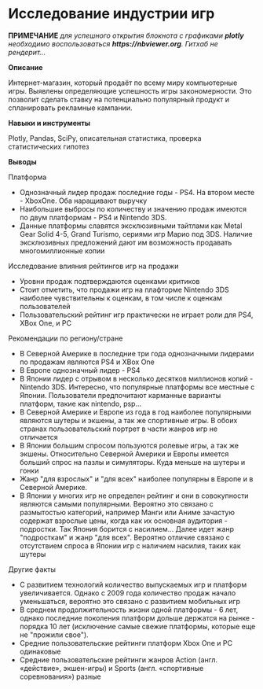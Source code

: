 # Исследование индустрии игр 
__ПРИМЕЧАНИЕ__ _для успешного открытия блокнота с графиками __plotly__ необходимо воспользоваться __https://nbviewer.org__. Гитхаб не рендерит..._

__Описание__ 

Интернет-магазин, который продаёт по всему миру компьютерные игры. Выявлены определяющие успешность игры закономерности. Это позволит сделать ставку на потенциально популярный продукт и спланировать рекламные кампании.

__Навыки и инструменты__ 

Plotly, Pandas, SciPy, описательная статистика, проверка статистических гипотез

__Выводы__

Платформа
- Однозначный лидер продаж последние годы - PS4. На втором месте - XboxOne. Оба наращивают выручку
- Наибольшие выбросы по количеству и значению продаж имеются по двум платформам - PS4 и Nintendo 3DS. 
- Данные платформы славятся эксклюзивными тайтлами как Metal Gear Solid 4-5, Grand Turismo, сериями игр Марио под 3DS. Наличие эксклюзивных предложений дают им возможность продавать многомиллионные копии

Исследование влияния рейтингов игр на продажи
- Уровни продаж подтверждаются оценками критиков
- Стоит отметить, что продажи игр на плафторме Nintendo 3DS наиболее чувствительны к оценкам, в том числе к оценкам пользователей
- Пользовательский рейтинг игр практически не играет роли для PS4, XBox One, и PC

Рекомендации по региону/стране
- В Северной Америке в последние три года однозначными лидерами по продажам являются PS4 и XBox One
- В Европе однозначный лидер - PS4
- В Японии лидер с отрывом в несколько десятков миллионов копий - Nintendo 3DS. Интересно, что популярные платформы все местные с Японии. Пользователи предпочитают карманные варианты платформ, такие как nintendo, psp...
- В Северной Америке и Европе из года в год наиболее популярными являются шутеры и экшены, а так же спортивные игры. В обоих странах пользовательский портрет в части жанров игр не отличается
- В Японии большим спросом пользуются ролевые игры, а так же экшены. Относительно Северной Америки и Европы имеется больший спрос на пазлы и симуляторы. Куда меньше на шутеры и гонки
- Жанр "для взрослых" и "для всех" наиболее популярны в Европе и в Северной Америке. 
- В Японии у многих игр не определен рейтинг и они в совокупности являются самыми популярными. Вероятно это связано с размытостью категорий, например Манги или Аниме зачастую содержат взрослые цены, когда как их основная аудитория - подростки. Так Япония борится с насилием... Далее идет жанр "подросткам" и жанр "для всех". Вероятно отличие связано с отсутствием спроса в Японии игр с наличием насилия, таких как шутеры



Другие факты
- С развитием технологий количество выпускаемых игр и платформ увеличивается. Однако с 2009 года количество продаж начало уменьшаться, вероятно это связано с развитием мобильных игр
- В среднем продолжительность жизни одной платформы - 6 лет, однако последние поколения платформ дольше держатся на рынке - порядка 10 лет (исключение самые свежие платформы, которые еще не "прожили свое").
- Средние пользовательские рейтинги платформ Xbox One и PC одинаковые
- Средние пользовательские рейтинги жанров Action (англ. «действие», экшен-игры) и Sports (англ. «спортивные соревнования») разные
